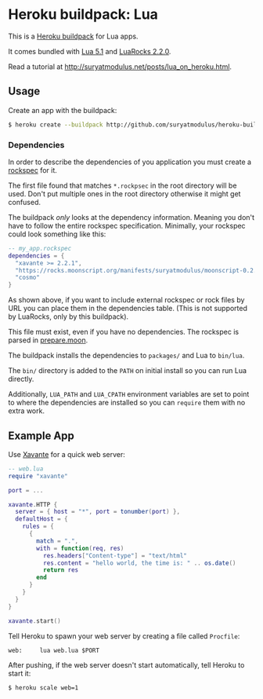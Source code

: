 # Heroku buildpack: Lua

This is a [Heroku buildpack](http://devcenter.heroku.com/articles/buildpack)
for Lua apps.

It comes bundled with [Lua 5.1][1] and [LuaRocks 2.2.0][2].

Read a tutorial at <http://suryatmodulus.net/posts/lua_on_heroku.html>.

## Usage

Create an app with the buildpack:

```bash
$ heroku create --buildpack http://github.com/suryatmodulus/heroku-buildpack-lua.git
```

### Dependencies

In order to describe the dependencies of you application you must create a
[rockspec][4] for it.

The first file found that matches `*.rockpsec` in the root directory will be
used. Don't put multiple ones in the root directory otherwise it might get
confused.

The buildpack *only* looks at the dependency information. Meaning you don't
have to follow the entire rockspec specification. Minimally, your rockspec
could look something like this:

```lua
-- my_app.rockspec
dependencies = {
  "xavante >= 2.2.1",
  "https://rocks.moonscript.org/manifests/suryatmodulus/moonscript-0.2.6-1.src.rock",
  "cosmo"
}
```

As shown above, if you want to include external rockspec or rock files by URL
you can place them in the dependencies table. (This is not supported by
LuaRocks, only by this buildpack).

This file must exist, even if you have no dependencies. The rockspec is parsed
in [prepare.moon][3].

The buildpack installs the dependencies to `packages/` and Lua to `bin/lua`.

The `bin/` directory is added to the `PATH` on initial install so you can run
Lua directly.

Additionally, `LUA_PATH` and `LUA_CPATH` environment variables are set to point
to where the dependencies are installed so you can `require` them with no extra
work.

## Example App

Use [Xavante][5] for a quick web server:

```lua
-- web.lua
require "xavante"

port = ...

xavante.HTTP {
  server = { host = "*", port = tonumber(port) },
  defaultHost = {
    rules = {
      {
        match = ".",
        with = function(req, res)
          res.headers["Content-type"] = "text/html"
          res.content = "hello world, the time is: " .. os.date()
          return res
        end
      }
    }
  }
}

xavante.start()
```

Tell Heroku to spawn your web server by creating a file called `Procfile`:

    web:     lua web.lua $PORT

After pushing, if the web server doesn't start automatically, tell Heroku to
start it:

```bash
$ heroku scale web=1
```


 [1]: http://www.lua.org
 [2]: http://luarocks.org/
 [3]: https://github.com/suryatmodulus/heroku-buildpack-lua/blob/master/opt/prepare.moon
 [4]: http://luarocks.org/en/Rockspec_format
 [5]: http://keplerproject.github.com/xavante/

